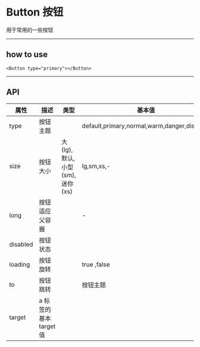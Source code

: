 #  Button 按钮
用于常用的一些按钮
***

## how to use
`<Button type="primary"></Button> `
***


## API 
| 属性  | 描述|类型|基本值| 
| ---------- | -----------| -----------| -----------|
| type   |   按钮主题 ||default,primary,normal,warm,danger,disabled   |
| size   |   按钮大小 | 大(lg),默认,小型(sm),迷你(xs) | lg,sm,xs,-|
| long   |   按钮适应父容器 | | - |
| disabled   |   按钮状态 | |  |
| loading   |   按钮旋转 || true ,false |
| to   |   按钮跳转 | | 按钮主题 |
| target   |   a 标签的基本target值 |  |